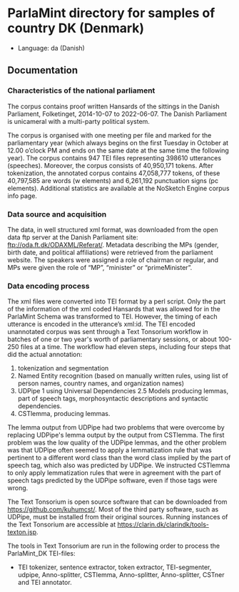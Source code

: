 # ParlaMint directory for samples of country DK (Denmark)

- Language: da (Danish)

## Documentation

### Characteristics of the national parliament

The corpus contains proof written Hansards of the sittings in the Danish Parliament, Folketinget, 2014-10-07 to 2022-06-07. The Danish Parliament is unicameral with a multi-party political system.

The corpus is organised with one meeting per file and marked for the parliamentary year (which always begins on the first Tuesday in October at 12.00 o’clock PM and ends on the same date at the same time the following year). The corpus contains 947 TEI files representing 398610 utterances (speeches). Moreover, the corpus consists of 40,950,171 tokens. After tokenization, the annotated corpus contains 47,058,777 tokens, of these 40,797,585 are  words (w elements)  and 6,261,192 punctuation signs (pc elements).  Additional statistics are available at the NoSketch Engine corpus info page.

### Data source and acquisition

The data, in  well structured xml format, was downloaded from the open data ftp server at the Danish Parliament site:  ftp://oda.ft.dk/ODAXML/Referat/. Metadata describing the MPs (gender, birth date, and political affiliations) were retrieved from the parliament website. The speakers were assigned a role of chairman or regular, and MPs were given the role of “MP”, “minister” or “primeMinister”.

### Data encoding process

The xml files were converted into TEI format by a perl script. Only the part of the information of the xml coded Hansards that was allowed for in the ParlaMint Schema was transformed to TEI. However, the timing of each utterance is  encoded in the utterance’s xml:id.
The TEI encoded unannotated corpus was sent through a Text Tonsorium workflow in batches of one or two year's worth of parliamentary sessions, or about 100-250 files at a time. The workflow had eleven steps, including four steps that did the actual annotation:

1. tokenization and segmentation
2. Named Entity recognition (based on manually written rules, using list of person names, country names, and organization names)
3. UDPipe 1 using Universal Dependencies 2.5 Models producing lemmas, part of speech tags, morphosyntactic descriptions and syntactic dependencies.
4. CSTlemma, producing lemmas.

The lemma output from UDPipe had two problems that were overcome by replacing UDPipe's lemma output by the output from CSTlemma. The first problem was the low quality of the UDPipe lemmas, and the other problem was that UDPipe often seemed to apply a lemmatization rule that was pertinent to a different word class than the word class implied by the part of speech tag, which also was predicted by UDPipe. We instructed CSTlemma to only apply lemmatization rules that were in agreement with the part of speech tags predicted by the UDPipe software, even if those tags were wrong.

The Text Tonsorium is open source software that can be downloaded from https://github.com/kuhumcst/. Most of the third party software, such as UDPipe, must be installed from their original sources. Running instances of the Text Tonsorium are accessible at https://clarin.dk/clarindk/tools-texton.jsp.

The tools in Text Tonsorium are run in the following order to process the ParlaMint_DK TEI-files:

- TEI tokenizer, sentence extractor, token extractor, TEI-segmenter, udpipe, Anno-splitter, CSTlemma, Anno-splitter, Anno-splitter, CSTner and TEI annotator.
